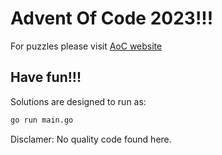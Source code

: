 # Advent Of Code 2023!!!

For puzzles please visit [AoC website](https://adventofcode.com/2023)

## Have fun!!!

Solutions are designed to run as:

```bash
go run main.go
```

Disclamer:
No quality code found here.
